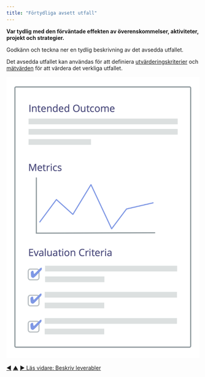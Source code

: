 ```yaml
---
title: "Förtydliga avsett utfall"
---
```



<strong>Var tydlig med den förväntade effekten av överenskommelser, aktiviteter, projekt och strategier.</strong>

Godkänn och teckna ner en tydlig beskrivning av det avsedda utfallet.

Det avsedda utfallet kan användas för att definiera [utvärderingskriterier](evaluation-criteria.html) och <a href="#" class="tooltip" title="Metrik: Ett kvantifierbart mått som används för att spåra och bedöma framsteg, utvärdera utfall och bestämma framgång">mätvärden</a> för att värdera det verkliga utfallet.

![Avsett utfall och utvärderingskriterier](img/templates/outcome-and-criteria.png)

<div class="bottom-nav">
<a href="clarify-and-develop-domains.html" title="Tillbaka till: Tydliggör och utveckla domäner">◀</a> <a href="defining-agreements.html" title="Upp: Definiera överenskommelser">▲</a> <a href="describe-deliverables.html" title="Läs vidare: Beskriv leverabler">▶ Läs vidare: Beskriv leverabler</a>
</div>


<script type="text/javascript">
Mousetrap.bind('g n', function() {
    window.location.href = 'describe-deliverables.html';
    return false;
});
</script>

